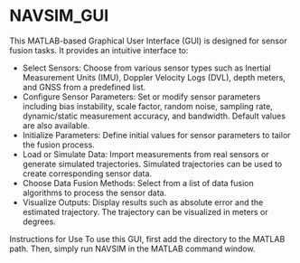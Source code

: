 # NAVSIM_GUI
This MATLAB-based Graphical User Interface (GUI) is designed for sensor fusion tasks. It provides an intuitive interface to:

- Select Sensors: Choose from various sensor types such as Inertial Measurement Units (IMU), Doppler Velocity Logs (DVL), depth meters, and GNSS from a predefined list.
- Configure Sensor Parameters: Set or modify sensor parameters including bias instability, scale factor, random noise, sampling rate, dynamic/static measurement accuracy, and bandwidth. Default values are also available.
- Initialize Parameters: Define initial values for sensor parameters to tailor the fusion process.
- Load or Simulate Data: Import measurements from real sensors or generate simulated trajectories. Simulated trajectories can be used to create corresponding sensor data.
- Choose Data Fusion Methods: Select from a list of data fusion algorithms to process the sensor data.
- Visualize Outputs: Display results such as absolute error and the estimated trajectory. The trajectory can be visualized in meters or degrees.
  
Instructions for Use
To use this GUI, first add the directory to the MATLAB path. Then, simply run NAVSIM in the MATLAB command window.
